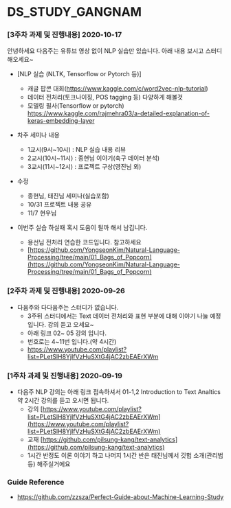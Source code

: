 # DS_STUDY_GANGNAM


### [3주차 과제 및 진행내용] 2020-10-17

안녕하세요 다음주는 유튜브 영상 없이 NLP 실습만 있습니다.
아래 내용 보시고 스터디 해오세요~

- [NLP 실습 (NLTK, Tensorflow or Pytorch 등)]
   - 캐글 팝콘 대회(https://www.kaggle.com/c/word2vec-nlp-tutorial)
   - 데이터 전처리(토크나이징, POS tagging 등) 다양하게 해볼것
   - 모델링  필사(Tensorflow or pytorch)
     https://www.kaggle.com/rajmehra03/a-detailed-explanation-of-keras-embedding-layer

- 차주 세미나 내용
  - 1교시(9시~10시) : NLP 실습 내용 리뷰 
  - 2교시(10시~11시) : 종현님 이야기(축구 데이터 분석)
  - 3교시(11시~12시) : 프로젝트 구상(영진님 외)
  
- 수정
  - 종현님, 태진님 세미나(실습포함)
  - 10/31 프로젝트 내용 공유
  - 11/7 현우님

- 이번주 실습 하실때 혹시 도움이 될까 해서 남깁니다. 
  - 용선님 전처리 연습한 코드입니다. 참고하세요
  - [https://github.com/YongseonKim/Natural-Language-Processing/tree/main/01_Bags_of_Popcorn](https://github.com/YongseonKim/Natural-Language-Processing/tree/main/01_Bags_of_Popcorn)

### [2주차 과제 및 진행내용] 2020-09-26
- 다음주와 다다음주는 스터디가 없습니다. 
  - 3주뒤 스터디에서는 Text 데이터 전처리와 표현 부분에 대해 이야기 나눌 예정입니다. 강의 듣고 오세요~
  - 아래 링크 02~ 05 강의 입니다.
  - 번호로는 4~11번 입니다.(약 4시간)
  - https://www.youtube.com/playlist?list=PLetSlH8YjIfVzHuSXtG4jAC2zbEAErXWm

### [1주차 과제 및 진행내용] 2020-09-19
- 다음주 NLP 강의는 아래 링크 접속하셔서 01-1,2 Introduction to Text Analtics 약 2시간 강의를 듣고 오시면 됩니다.
  - 강의 [https://www.youtube.com/playlist?list=PLetSlH8YjIfVzHuSXtG4jAC2zbEAErXWm](https://www.youtube.com/playlist?list=PLetSlH8YjIfVzHuSXtG4jAC2zbEAErXWm)
  - 교재 [https://github.com/pilsung-kang/text-analytics](https://github.com/pilsung-kang/text-analytics)
  - 1시간 반정도 이론 이야기 하고 나머지 1시간 반은 태진님께서 깃헙 소개(관리법 등) 해주실거에요
  
 ### Guide Reference
- https://github.com/zzsza/Perfect-Guide-about-Machine-Learning-Study
